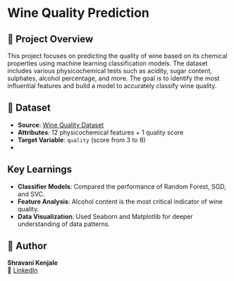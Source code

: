 # Wine Quality Prediction

## 📌 Project Overview

This project focuses on predicting the quality of wine based on its chemical properties using machine learning classification models. The dataset includes various physicochemical tests such as acidity, sugar content, sulphates, alcohol percentage, and more. The goal is to identify the most influential features and build a model to accurately classify wine quality.

## 📂 Dataset

- **Source**: [Wine Quality Dataset](https://www.kaggle.com/datasets/yasserh/wine-quality-dataset)
- **Attributes**: 12 physicochemical features + 1 quality score
- **Target Variable**: `quality` (score from 3 to 8)
- 
## Key Learnings

- **Classifier Models**: Compared the performance of Random Forest, SGD, and SVC.
- **Feature Analysis**: Alcohol content is the most critical indicator of wine quality.
- **Data Visualization**: Used Seaborn and Matplotlib for deeper understanding of data patterns.

## 📌 Author

**Shravani Kenjale**    
🔗 [LinkedIn](https://www.linkedin.com/in/shravani-kenjale-784590326/)
